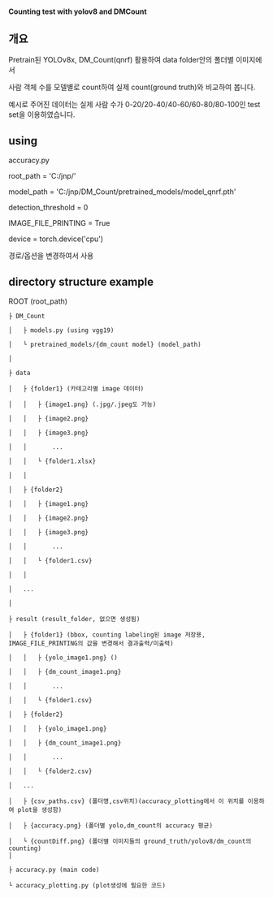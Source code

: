 #### Counting test with yolov8 and DMCount

## 개요
Pretrain된 YOLOv8x, DM_Count(qnrf) 활용하여 data folder안의 폴더별 이미지에서

사람 객체 수를 모델별로 count하여 실제 count(ground truth)와 비교하여 봅니다.

예시로 주어진 데이터는 실제 사람 수가 0-20/20-40/40-60/60-80/80-100인 test set을 이용하였습니다.

## using
accuracy.py

root_path = 'C:/jnp/'

model_path = 'C:/jnp/DM_Count/pretrained_models/model_qnrf.pth'

detection_threshold = 0

IMAGE_FILE_PRINTING = True

device = torch.device('cpu')

경로/옵션을 변경하여서 사용

## directory structure example

 ROOT (root_path)

	├ DM_Count	

	│	├ models.py (using vgg19)

	│	└ pretrained_models/{dm_count model} (model_path)

	│    

	├ data

	│	├ {folder1} (카테고리별 image 데이터)

	│	│	├ {image1.png} (.jpg/.jpeg도 가능)

	│	│	├ {image2.png}

	│	│	├ {image3.png}

	│	│		...

	│	│	└ {folder1.xlsx}

	│	│

	│	├ {folder2}

	│	│	├ {image1.png}

	│	│	├ {image2.png}

	│	│	├ {image3.png}

	│	│		...

	│	│	└ {folder1.csv}

	│	│

	│	...

	│

	├ result (result_folder, 없으면 생성됨)

	│	├ {folder1} (bbox, counting labeling된 image 저장용, IMAGE_FILE_PRINTING의 값을 변경해서 결과출력/미출력)

	│	│	├ {yolo_image1.png} ()

	│	│	├ {dm_count_image1.png}

	│	│		...

	│	│	└ {folder1.csv}

	│	├ {folder2}

	│	│	├ {yolo_image1.png} 

	│	│	├ {dm_count_image1.png}

	│	│		...

	│	│	└ {folder2.csv}

	│	...

	│	├ {csv_paths.csv} (폴더명,csv위치)(accuracy_plotting에서 이 위치를 이용하여 plot을 생성함)

	│	├ {accuracy.png} (폴더별 yolo,dm_count의 accuracy 평균)

	│	└ {countDiff.png} (폴더별 이미지들의 ground_truth/yolov8/dm_count의 counting) 
	│	

	├ accuracy.py (main code)

 	└ accuracy_plotting.py (plot생성에 필요한 코드)

